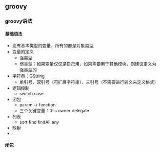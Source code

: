## groovy

### groovy语法
#### 基础语法
* 没有基本类型的变量，所有的都是对象类型
* 变量的定义
  - 强类型
  - 弱类型：如果变量仅仅是自己用，如果需要用于其他模块，则建议定义为强类型的
* 字符串：GString
  - 单引号、双引号（可扩展字符串）、三引号（不需要进行转义来定义格式）
* 逻辑控制
  - switch case
* 闭包
  -  param -> function
  -  三个关键变量：this owner delegate
* 列表
  - sort find  findAll any
* 映射
*  


#### 闭包
